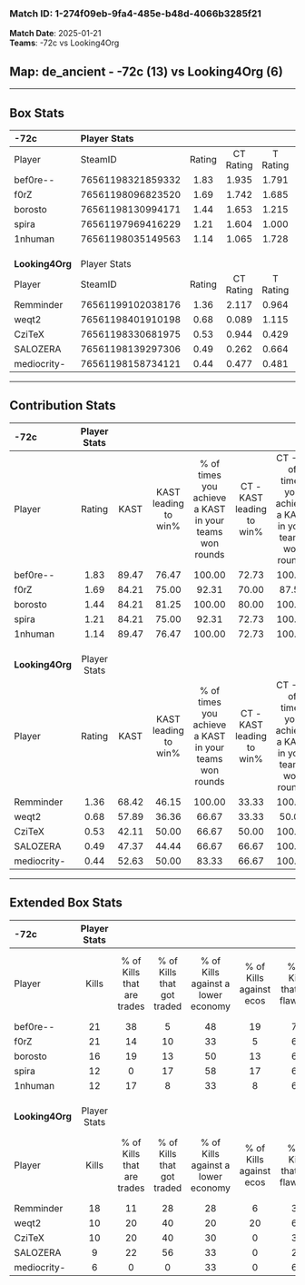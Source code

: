 ### Match ID: 1-274f09eb-9fa4-485e-b48d-4066b3285f21  
**Match Date**: 2025-01-21  
**Teams**: -72c vs Looking4Org  

## **Map**: de_ancient - -72c (13) vs Looking4Org (6)  
---  

## Box Stats  

| **-72c**        | Player Stats      |        |           |          |       |       |       |         |        |      |     |
| :- | :- | :-: | :-: | :-: | :-: | :-: | :-: | :-: | :-: | :-: | :-: |
| Player          | SteamID           | Rating | CT Rating | T Rating | KAST  |  ADR  | Kills | Assists | Deaths | K/D  | HS% |
| bef0re--        | 76561198321859332 |  1.83  |   1.935   |  1.791   | 89.47 | 114.5 |  21   |    8    |   9    | 2.33 | 57  |
| f0rZ            | 76561198096823520 |  1.69  |   1.742   |  1.685   | 84.21 | 101.4 |  21   |    3    |   10   | 2.10 | 52  |
| borosto         | 76561198130994171 |  1.44  |   1.653   |  1.215   | 84.21 | 92.7  |  16   |    3    |   10   | 1.60 | 43  |
| spira           | 76561197969416229 |  1.21  |   1.604   |  1.000   | 84.21 | 78.7  |  12   |    8    |   11   | 1.09 | 25  |
| 1nhuman         | 76561198035149563 |  1.14  |   1.065   |  1.728   | 89.47 | 66.6  |  12   |    6    |   13   | 0.92 | 91  |
|                 |                   |        |           |          |       |       |       |         |        |      |     |
|                 |                   |        |           |          |       |       |       |         |        |      |     |
|                 |                   |        |           |          |       |       |       |         |        |      |     |
| **Looking4Org** | Player Stats      |        |           |          |       |       |       |         |        |      |     |
| Player          | SteamID           | Rating | CT Rating | T Rating | KAST  |  ADR  | Kills | Assists | Deaths | K/D  | HS% |
| Remminder       | 76561199102038176 |  1.36  |   2.117   |  0.964   | 68.42 | 128.6 |  18   |    3    |   16   | 1.13 | 72  |
| weqt2           | 76561198401910198 |  0.68  |   0.089   |  1.115   | 57.89 | 56.3  |  10   |    2    |   16   | 0.63 | 50  |
| CziTeX          | 76561198330681975 |  0.53  |   0.944   |  0.429   | 42.11 | 56.0  |  10   |    1    |   17   | 0.59 | 50  |
| SALOZERA        | 76561198139297306 |  0.49  |   0.262   |  0.664   | 47.37 | 48.5  |   9   |    4    |   18   | 0.50 | 66  |
| mediocrity-     | 76561198158734121 |  0.44  |   0.477   |  0.481   | 52.63 | 36.9  |   6   |    5    |   15   | 0.40 | 50  |
---  

## Contribution Stats  

| **-72c**        | Player Stats |       |                      |                                                        |                           |                                                             |                          |                                                            |
| :- | :-: | :-: | :-: | :-: | :-: | :-: | :-: | :-: |
| Player          |    Rating    | KAST  | KAST leading to win% | % of times you achieve a KAST in your teams won rounds | CT - KAST leading to win% | CT - % of times you achieve a KAST in your teams won rounds | T - KAST leading to win% | T - % of times you achieve a KAST in your teams won rounds |
| bef0re--        |     1.83     | 89.47 |        76.47         |                         100.00                         |           72.73           |                           100.00                            |          83.33           |                           100.00                           |
| f0rZ            |     1.69     | 84.21 |        75.00         |                         92.31                          |           70.00           |                            87.50                            |          83.33           |                           100.00                           |
| borosto         |     1.44     | 84.21 |        81.25         |                         100.00                         |           80.00           |                           100.00                            |          83.33           |                           100.00                           |
| spira           |     1.21     | 84.21 |        75.00         |                         92.31                          |           72.73           |                           100.00                            |          80.00           |                           80.00                            |
| 1nhuman         |     1.14     | 89.47 |        76.47         |                         100.00                         |           72.73           |                           100.00                            |          83.33           |                           100.00                           |
|                 |              |       |                      |                                                        |                           |                                                             |                          |                                                            |
|                 |              |       |                      |                                                        |                           |                                                             |                          |                                                            |
|                 |              |       |                      |                                                        |                           |                                                             |                          |                                                            |
| **Looking4Org** | Player Stats |       |                      |                                                        |                           |                                                             |                          |                                                            |
| Player          |    Rating    | KAST  | KAST leading to win% | % of times you achieve a KAST in your teams won rounds | CT - KAST leading to win% | CT - % of times you achieve a KAST in your teams won rounds | T - KAST leading to win% | T - % of times you achieve a KAST in your teams won rounds |
| Remminder       |     1.36     | 68.42 |        46.15         |                         100.00                         |           33.33           |                           100.00                            |          57.14           |                           100.00                           |
| weqt2           |     0.68     | 57.89 |        36.36         |                         66.67                          |           33.33           |                            50.00                            |          37.50           |                           75.00                            |
| CziTeX          |     0.53     | 42.11 |        50.00         |                         66.67                          |           50.00           |                           100.00                            |          50.00           |                           50.00                            |
| SALOZERA        |     0.49     | 47.37 |        44.44         |                         66.67                          |           66.67           |                           100.00                            |          33.33           |                           50.00                            |
| mediocrity-     |     0.44     | 52.63 |        50.00         |                         83.33                          |           66.67           |                           100.00                            |          42.86           |                           75.00                            |
---  

## Extended Box Stats  

| **-72c**        | Player Stats |                            |                            |                                    |                         |                              |                                 |        |                             |                                     |                          |                               |                            |
| :- | :-: | :-: | :-: | :-: | :-: | :-: | :-: | :-: | :-: | :-: | :-: | :-: | :-: |
| Player          |    Kills     | % of Kills that are trades | % of Kills that got traded | % of Kills against a lower economy | % of Kills against ecos | % of Kills that are flawless | % of Kills that are close duels | Deaths | % of Deaths that get traded | % of Deaths against a lower economy | % of Deaths against ecos | % of Deaths that are flawless | % of Deaths that are close |
| bef0re--        |      21      |             38             |             5              |                 48                 |           19            |              71              |               14                |   9    |             33              |                 67                  |            11            |              56               |             0              |
| f0rZ            |      21      |             14             |             10             |                 33                 |            5            |              62              |                0                |   10   |             10              |                 70                  |            10            |              30               |             10             |
| borosto         |      16      |             19             |             13             |                 50                 |           13            |              69              |                0                |   10   |             20              |                 50                  |            10            |              40               |             0              |
| spira           |      12      |             0              |             17             |                 58                 |           17            |              67              |                8                |   11   |             55              |                 55                  |            9             |              36               |             0              |
| 1nhuman         |      12      |             17             |             8              |                 33                 |            8            |              67              |                8                |   13   |             46              |                 54                  |            8             |              54               |             15             |
|                 |              |                            |                            |                                    |                         |                              |                                 |        |                             |                                     |                          |                               |                            |
|                 |              |                            |                            |                                    |                         |                              |                                 |        |                             |                                     |                          |                               |                            |
|                 |              |                            |                            |                                    |                         |                              |                                 |        |                             |                                     |                          |                               |                            |
| **Looking4Org** | Player Stats |                            |                            |                                    |                         |                              |                                 |        |                             |                                     |                          |                               |                            |
| Player          |    Kills     | % of Kills that are trades | % of Kills that got traded | % of Kills against a lower economy | % of Kills against ecos | % of Kills that are flawless | % of Kills that are close duels | Deaths | % of Deaths that get traded | % of Deaths against a lower economy | % of Deaths against ecos | % of Deaths that are flawless | % of Deaths that are close |
| Remminder       |      18      |             11             |             28             |                 28                 |            6            |              39              |               11                |   16   |              6              |                 25                  |            6             |              50               |             19             |
| weqt2           |      10      |             20             |             40             |                 20                 |           20            |              60              |                0                |   16   |             13              |                 31                  |            6             |              75               |             6              |
| CziTeX          |      10      |             20             |             40             |                 30                 |            0            |              30              |                0                |   17   |             18              |                 24                  |            6             |              76               |             0              |
| SALOZERA        |      9       |             22             |             56             |                 33                 |            0            |              22              |               11                |   18   |              6              |                 28                  |            6             |              67               |             0              |
| mediocrity-     |      6       |             0              |             0              |                 33                 |            0            |              67              |                0                |   15   |              7              |                 27                  |            7             |              67               |             7              |
